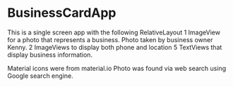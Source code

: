 # BusinessCardApp

This is a single screen app with the following 
RelativeLayout
1 ImageView for a photo that represents a business. Photo taken by business owner Kenny. 
2 ImageViews to display both phone and location
5 TextViews that display business information.

Material icons were from material.io
Photo was found via web search using Google search engine. 
